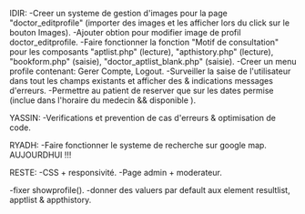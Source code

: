 IDIR:
-Creer un systeme de gestion d'images pour la page "doctor_editprofile" (importer des images et les afficher lors du click sur le bouton Images).
-Ajouter obtion pour modifier image de profil doctor_editprofile.
-Faire fonctionner la fonction "Motif de consultation" pour les composants "aptlist.php" (lecture), "apthistory.php" (lecture), "bookform.php" (saisie), "doctor_aptlist_blank.php" (saisie).
-Creer un menu profile contenant: Gerer Compte, Logout.
-Surveiller la saise de l'utilisateur dans tout les champs existants et afficher des & indications messages d'erreurs.
-Permettre au patient de reserver que sur les dates permise (inclue dans l'horaire du medecin && disponible ).

YASSIN:
-Verifications et prevention de cas d'erreurs & optimisation de code.

RYADH:
-Faire fonctionner le systeme de recherche sur google map.  AUJOURDHUI !!!

RESTE:
-CSS + responsivité.
-Page admin + moderateur.

-fixer showprofile().
-donner des valuers par default aux element resultlist, apptlist & appthistory.